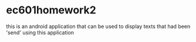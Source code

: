 # ec601homework2
this is an android application that can be used to display texts that had been 'send' using this application
